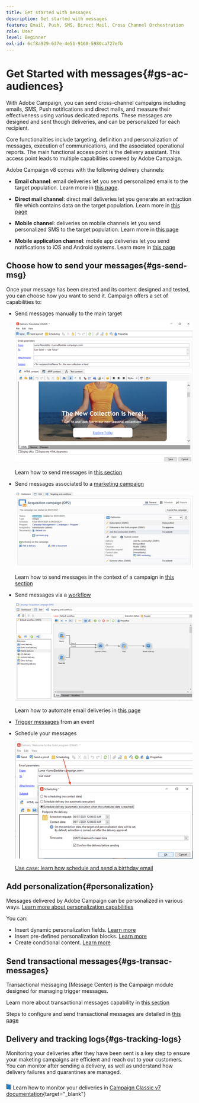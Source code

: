 ```yaml
---
title: Get started with messages
description: Get started with messages
feature: Email, Push, SMS, Direct Mail, Cross Channel Orchestration
role: User
level: Beginner
exl-id: 6cf8a929-637e-4e51-9160-5980ca727efb
---
```

# Get Started with messages{#gs-ac-audiences}

With Adobe Campaign, you can send cross-channel campaigns including emails, SMS, Push notifications and direct mails, and measure their effectiveness using various dedicated reports. These messages are designed and sent though deliveries, and can be personalized for each recipient.

Core functionalities include targeting, definition and personalization of messages, execution of communications, and the associated operational reports. The main functional access point is the delivery assistant. This access point leads to multiple capabilities covered by Adobe Campaign.

Adobe Campaign v8 comes with the following delivery channels:

* **Email channel**: email deliveries let you send personalized emails to the target population. Learn more in [this page](../send/email.md).

* **Direct mail channel**: direct mail deliveries let you generate an extraction file which contains data on the target population.  Learn more in [this page](../send/direct-mail.md)

* **Mobile channel**: deliveries on mobile channels let you send personalized SMS to the target population.  Learn more in [this page](../send/sms.md)

* **Mobile application channel**: mobile app deliveries let you send notifications to iOS and Android systems.  Learn more in [this page](../send/push.md)

<!--
* **LINE channel**: LINE deliveries let you send messages on LINE, an instant messaging application available on all smartphones. Learn more in [this page](../send/line.md)
-->

## Choose how to send your messages{#gs-send-msg}

Once your message has been created and its content designed and tested, you can choose how you want to send it. Campaign offers a set of capabilities to:

* Send messages manually to the main target

    ![](assets/send-email.png) 

   Learn how to send messages in [this section](../send/send.md)

* Send messages associated to a [marketing campaign](campaigns.md)

   ![](assets/deliveries-in-a-campaign.png) 

   Learn how to send messages in the context of a campaign in [this section](https://experienceleague.adobe.com/docs/campaign/automation/campaign-orchestration/marketing-campaign-deliveries.html)

* Send messages via a [workflow](../config/workflows.md)

    ![](assets/send-in-a-wf.png) 

   Learn how to automate email deliveries in [this page](../../automation/workflow/delivery.md)

* [Trigger messages](../send/transactional.md) from an event

* Schedule your messages

   ![](assets/schedule-send.png) 
   
   [Use case: learn how schedule and send a birthday email](../../automation/workflow/send-a-birthday-email.md)


## Add personalization{#personalization}

Messages delivered by Adobe Campaign can be personalized in various ways. [Learn more about personalization capabilities](../send/personalize.md)

You can:

* Insert dynamic personalization fields. [Learn more](../send/personalization-fields.md)
* Insert pre-defined personalization blocks. [Learn more](../send/personalization-blocks.md)
* Create conditional content. [Learn more](../send/conditions.md)

## Send transactional messages{#gs-transac-messages}

Transactional messaging (Message Center) is the Campaign module designed for managing trigger messages. 

Learn more about transactional messages capability in [this section](../architecture/architecture.md#transac-msg-archi)

Steps to configure and send transactional messages are detailed in [this page](../send/transactional.md)


## Delivery and tracking logs{#gs-tracking-logs}

Monitoring your deliveries after they have been sent is a key step to ensure your maketing campaigns are efficient and reach out to your customers. You can monitor after sending a delivery, as well as understand how delivery failures and quarantines are managed.

![](../assets/do-not-localize/book.png) Learn how to monitor your deliveries in [Campaign Classic v7 documentation](https://experienceleague.adobe.com/docs/campaign-classic/using/sending-messages/monitoring-deliveries/about-delivery-monitoring.html#sending-messages){target="_blank"}

